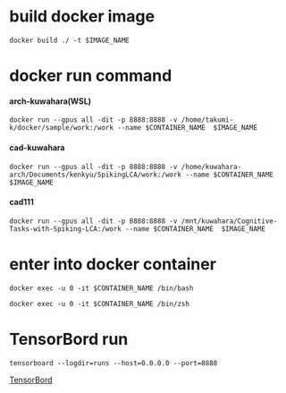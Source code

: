 # build docker image
```
docker build ./ -t $IMAGE_NAME
```

# docker run command
#### arch-kuwahara(WSL)
```
docker run --gpus all -dit -p 8888:8888 -v /home/takumi-k/docker/sample/work:/work --name $CONTAINER_NAME  $IMAGE_NAME
```
#### cad-kuwahara
```
docker run --gpus all -dit -p 8888:8888 -v /home/kuwahara-arch/Documents/kenkyu/SpikingLCA/work:/work --name $CONTAINER_NAME  $IMAGE_NAME
```

#### cad111
```
docker run --gpus all -dit -p 8888:8888 -v /mnt/kuwahara/Cognitive-Tasks-with-Spiking-LCA:/work --name $CONTAINER_NAME  $IMAGE_NAME
```

# enter into docker container
```
docker exec -u 0 -it $CONTAINER_NAME /bin/bash  
```
```
docker exec -u 0 -it $CONTAINER_NAME /bin/zsh
```

# TensorBord run
```
tensorboard --logdir=runs --host=0.0.0.0 --port=8888
```

[TensorBord](http://localhost:8888)
